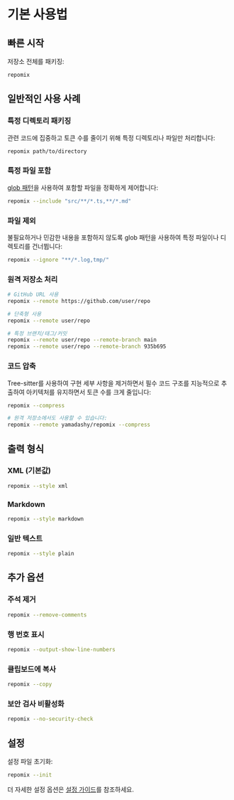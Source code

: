 # 기본 사용법

## 빠른 시작

저장소 전체를 패키징:
```bash
repomix
```

## 일반적인 사용 사례

### 특정 디렉토리 패키징
관련 코드에 집중하고 토큰 수를 줄이기 위해 특정 디렉토리나 파일만 처리합니다:
```bash
repomix path/to/directory
```

### 특정 파일 포함
[glob 패턴](https://github.com/mrmlnc/fast-glob?tab=readme-ov-file#pattern-syntax)을 사용하여 포함할 파일을 정확하게 제어합니다:
```bash
repomix --include "src/**/*.ts,**/*.md"
```

### 파일 제외
불필요하거나 민감한 내용을 포함하지 않도록 glob 패턴을 사용하여 특정 파일이나 디렉토리를 건너뜁니다:
```bash
repomix --ignore "**/*.log,tmp/"
```

### 원격 저장소 처리
```bash
# GitHub URL 사용
repomix --remote https://github.com/user/repo

# 단축형 사용
repomix --remote user/repo

# 특정 브랜치/태그/커밋
repomix --remote user/repo --remote-branch main
repomix --remote user/repo --remote-branch 935b695
```

### 코드 압축

Tree-sitter를 사용하여 구현 세부 사항을 제거하면서 필수 코드 구조를 지능적으로 추출하여 아키텍처를 유지하면서 토큰 수를 크게 줄입니다:

```bash
repomix --compress

# 원격 저장소에서도 사용할 수 있습니다:
repomix --remote yamadashy/repomix --compress
```

## 출력 형식

### XML (기본값)
```bash
repomix --style xml
```

### Markdown
```bash
repomix --style markdown
```

### 일반 텍스트
```bash
repomix --style plain
```

## 추가 옵션

### 주석 제거
```bash
repomix --remove-comments
```

### 행 번호 표시
```bash
repomix --output-show-line-numbers
```

### 클립보드에 복사
```bash
repomix --copy
```

### 보안 검사 비활성화
```bash
repomix --no-security-check
```

## 설정

설정 파일 초기화:
```bash
repomix --init
```

더 자세한 설정 옵션은 [설정 가이드](/ko/guide/configuration)를 참조하세요.
